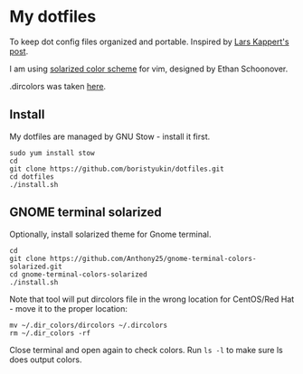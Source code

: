 # My dotfiles
To keep dot config files organized and portable. Inspired by [Lars Kappert's post](https://medium.com/@webprolific/getting-started-with-dotfiles-43c3602fd789).

I am using [solarized color scheme](http://ethanschoonover.com/solarized) for vim, designed by Ethan Schoonover.

.dircolors was taken [here](https://github.com/seebi/dircolors-solarized).

## Install
My dotfiles are managed by GNU Stow - install it first.
```
sudo yum install stow
cd
git clone https://github.com/boristyukin/dotfiles.git
cd dotfiles
./install.sh
```
## GNOME terminal solarized
Optionally, install solarized theme for Gnome terminal.
```
cd
git clone https://github.com/Anthony25/gnome-terminal-colors-solarized.git
cd gnome-terminal-colors-solarized
./install.sh
```
Note that tool will put dircolors file in the wrong location for CentOS/Red Hat - move it to the proper location:

```
mv ~/.dir_colors/dircolors ~/.dircolors
rm ~/.dir_colors -rf
```

Close terminal and open again to check colors. Run `ls -l` to make sure ls does output colors.

